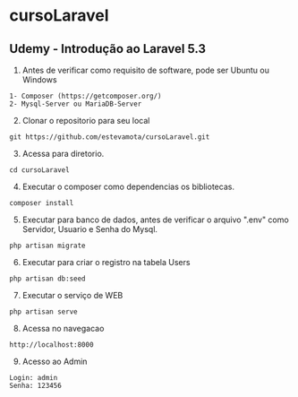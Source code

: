 # cursoLaravel

## Udemy - Introdução ao Laravel 5.3

1) Antes de verificar como requisito de software, pode ser Ubuntu ou Windows
```
1- Composer (https://getcomposer.org/)
2- Mysql-Server ou MariaDB-Server
```

2) Clonar o repositorio para seu local
```
git https://github.com/estevamota/cursoLaravel.git
```

3) Acessa para diretorio.
```
cd cursoLaravel
```

4) Executar o composer como dependencias os bibliotecas.
```
composer install
```

5) Executar para banco de dados, antes de verificar o arquivo ".env" como Servidor, Usuario e Senha do Mysql.
```
php artisan migrate
```

6) Executar para criar o registro na tabela Users
```
php artisan db:seed
```

7) Executar o serviço de WEB
```
php artisan serve
```

8) Acessa no navegacao
```
http://localhost:8000
```

9) Acesso ao Admin
```
Login: admin
Senha: 123456
```
